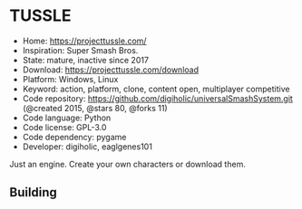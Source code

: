 # TUSSLE

- Home: https://projecttussle.com/
- Inspiration: Super Smash Bros.
- State: mature, inactive since 2017
- Download: https://projecttussle.com/download
- Platform: Windows, Linux
- Keyword: action, platform, clone, content open, multiplayer competitive
- Code repository: https://github.com/digiholic/universalSmashSystem.git (@created 2015, @stars 80, @forks 11)
- Code language: Python
- Code license: GPL-3.0
- Code dependency: pygame
- Developer: digiholic, eaglgenes101

Just an engine. Create your own characters or download them.

## Building
